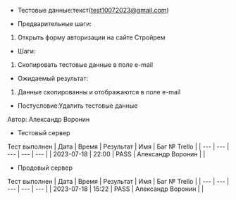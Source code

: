 * Тестовые данные:текст(test10072023@gmail.com)


* Предварительные шаги:
1. Открыть форму авторизации на сайте Стройрем

* Шаги:
1. Скопировать тестовые данные в поле e-mail

* Ожидаемый результат:
1. Данные скопированны и отображаются в поле e-mail



* Постусловие:Удалить тестовые данные

Автор: Александр Воронин

* Тестовый сервер 

Тест выполнен
| Дата | Время | Результат | Имя | Баг № Trello |
| --- | --- | --- | --- | --- |
| 2023-07-18 | 22:00 | PASS | Александр Воронин |  | 

* Продовый сервер

Тест выполнен
| Дата | Время | Результат | Имя | Баг № Trello |
| --- | --- | --- | --- | --- |
| 2023-07-18 | 15:22 | PASS | Александр Воронин |  | 
